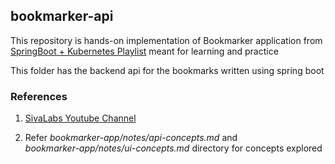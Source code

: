 ## bookmarker-api

This repository is hands-on implementation of Bookmarker application from
[SpringBoot + Kubernetes Playlist](https://www.youtube.com/playlist?list=PLuNxlOYbv61h66_QlcjCEkVAj6RdeplJJ)
meant for learning and practice


This folder has the backend api for the bookmarks written using spring boot




### References

1.  [SivaLabs Youtube Channel](https://www.youtube.com/c/SivaLabs)

2.  Refer  <em>bookmarker-app/notes/api-concepts.md</em> and <br>
     <em>bookmarker-app/notes/ui-concepts.md</em> directory for concepts explored